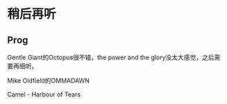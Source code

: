 # 稍后再听

## Prog

Gentle Giant的Octopus很不错，the power and the glory没太大感觉，之后需要再细听。

Mike Oldfield的OMMADAWN

Camel - Harbour of Tears